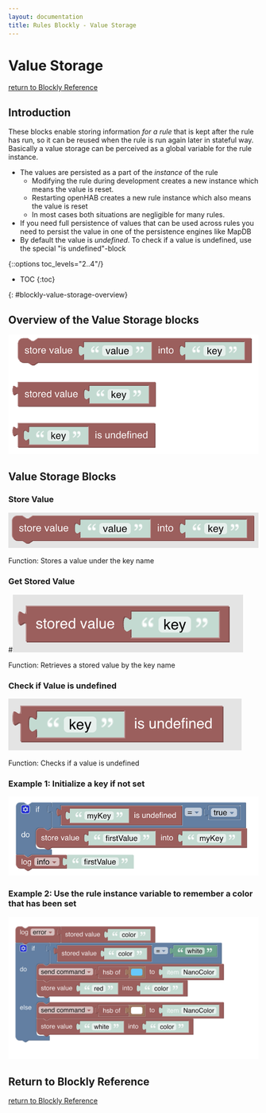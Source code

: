 ```yaml
---
layout: documentation
title: Rules Blockly - Value Storage
---
```


# Value Storage
[return to Blockly Reference]({{base}}/configuration/rules-blockly.html)

## Introduction

These blocks enable storing information *for a rule* that is kept after the rule has run, so it can be reused when the rule is run again later in stateful way. Basically a value storage can be perceived as a global variable for the rule instance.

* The values are persisted as a part of the *instance* of the rule
  * Modifying the rule during development creates a new instance which means the value is reset.
  * Restarting openHAB creates a new rule instance which also means the value is reset
  * In most cases both situations are negligible for many rules.
* If you need full persistence of values that can be used across rules you need to persist the value in one of the persistence engines like MapDB
* By default the value is *undefined*. To check if a value is undefined, use the special "is undefined"-block

{::options toc_levels="2..4"/}

- TOC
{:toc}

{: #blockly-value-storage-overview}

## Overview of the Value Storage blocks

![value-storage-blocks](images/blockly/blockly-value-storage.png)

## Value Storage Blocks

### Store Value

![store-value](images/blockly/blockly-value-store.png)

Function: Stores a value under the key name

### Get Stored Value

#![get-stored-value](images/blockly/blockly-value-get.png)

Function: Retrieves a stored value by the key name

### Check if Value is undefined

![value-is-defined](images/blockly/blockly-value-is-defined.png)

Function: Checks if a value is undefined

### Example 1: Initialize a key if not set

![example1](images/blockly/blockly-value-example1.png)

### Example 2: Use the rule instance variable to remember a color that has been set

![example2](images/blockly/blockly-value-example2.png)

## Return to Blockly Reference

[return to Blockly Reference]({{base}}/configuration/rules-blockly.html)
